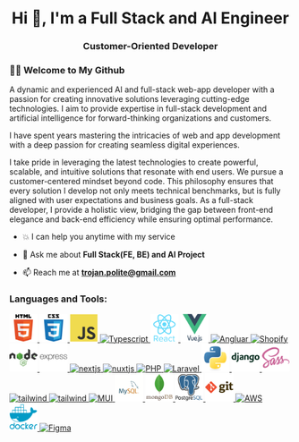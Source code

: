 <h1 align="center">Hi 👋, I'm a Full Stack and AI Engineer</h1>

<h3 align="center">Customer-Oriented Developer</h3>


### 👋🏻 Welcome to My Github
A dynamic and experienced AI and full-stack web-app developer with a passion for creating innovative solutions leveraging cutting-edge technologies. I aim to provide expertise in full-stack development and artificial intelligence for forward-thinking organizations and customers.

I have spent years mastering the intricacies of web and app development with a deep passion for creating seamless digital experiences.

I take pride in leveraging the latest technologies to create powerful, scalable, and intuitive solutions that resonate with end users. We pursue a customer-centered mindset beyond code. This philosophy ensures that every solution I develop not only meets technical benchmarks, but is fully aligned with user expectations and business goals. As a full-stack developer, I provide a holistic view, bridging the gap between front-end elegance and back-end efficiency while ensuring optimal performance.

- 💥 I can help you anytime with my service

- 💬 Ask me about **Full Stack(FE, BE) and AI Project**

- 📫 Reach me at **trojan.polite@gmail.com**


<h3 align="left">Languages and Tools:</h3>
<p align="left">
    <a href="https://www.w3.org/html/" target="_blank"> <img src="https://raw.githubusercontent.com/devicons/devicon/master/icons/html5/html5-original-wordmark.svg" alt="html5" width="50" height="50"/> </a>
    <a href="https://www.w3schools.com/css/" target="_blank"> <img src="https://raw.githubusercontent.com/devicons/devicon/master/icons/css3/css3-original-wordmark.svg" alt="css3" width="50" height="50"/> </a>
    <a href="https://developer.mozilla.org/en-US/docs/Web/JavaScript" target="_blank"> <img src="https://raw.githubusercontent.com/devicons/devicon/master/icons/javascript/javascript-original.svg" alt="javascript" width="50" height="50"/> </a>
    <a href="https://www.typescriptlang.org/" target="_blank"> <img src="https://raw.githubusercontent.com/MacroPower/MacroPower/master/img/typescript-original.svg" alt="Typescript" width="50" height="50"/> </a>
      <a href="https://reactjs.org/" target="_blank"> <img src="https://raw.githubusercontent.com/devicons/devicon/master/icons/react/react-original-wordmark.svg" alt="react" width="50" height="50"/> </a>
      <a href="https://vuejs.org/" target="_blank"> <img src="https://raw.githubusercontent.com/devicons/devicon/master/icons/vuejs/vuejs-original-wordmark.svg" alt="vuejs" width="50" height="50"/> </a>
      <a href="https://angular.io/" target="_blank"> <img src="https://camo.githubusercontent.com/8886130b3d8aba95dbdd7c4f9a41029606424cc06d1873c1ced87dd55a222fef/68747470733a2f2f616e67756c61722e696f2f6173736574732f696d616765732f6c6f676f732f616e67756c61722f616e67756c61722e737667" alt="Angluar" width="50" height="50"/> </a>
    <a href="https://shopify.com/" target="_blank"> <img src="https://www.tristarwebsolutions.co.uk/wp-content/uploads/2017/03/shopify-logo.png" alt="Shopify" width="50" height="50"/> </a>
      <a href="https://nodejs.org" target="_blank"> <img src="https://raw.githubusercontent.com/devicons/devicon/master/icons/nodejs/nodejs-original-wordmark.svg" alt="nodejs" width="50" height="50"/> </a>
    <a href="https://expressjs.com" target="_blank"> <img src="https://raw.githubusercontent.com/devicons/devicon/master/icons/express/express-original-wordmark.svg" alt="express" width="50" height="50"/> </a>
    <a href="https://nextjs.org/" target="_blank"> <img src="https://cdn.worldvectorlogo.com/logos/next-js.svg" alt="nextjs" width="50" height="50"/> </a>
    <a href="https://nuxtjs.org/" target="_blank"> <img src="https://www.vectorlogo.zone/logos/nuxtjs/nuxtjs-icon.svg" alt="nuxtjs" width="50" height="50"/> </a>
    <a href="https://www.php.net/" target="_blank"> <img src="https://www.vectorlogo.zone/logos/php/php-icon.svg" alt="PHP" width="50" height="50"/> </a>
    <a href="https://laravel.com/" target="_blank"> <img src="https://www.vectorlogo.zone/logos/laravel/laravel-icon.svg" alt="Laravel" width="50" height="50"/> </a>
    <a href="https://www.python.org" target="_blank"> <img src="https://raw.githubusercontent.com/devicons/devicon/master/icons/python/python-original.svg" alt="python" width="50" height="50"/> </a>
    <a href="https://www.djangoproject.com/" target="_blank"> <img src="https://raw.githubusercontent.com/github/explore/80688e429a7d4ef2fca1e82350fe8e3517d3494d/topics/django/django.png" alt="Django" width="50" height="50"/> </a>
    <a href="https://sass-lang.com" target="_blank"> <img src="https://raw.githubusercontent.com/devicons/devicon/master/icons/sass/sass-original.svg" alt="sass" width="50" height="50"/> </a>
    <a href="https://tailwindcss.com/" target="_blank"> <img src="https://www.vectorlogo.zone/logos/tailwindcss/tailwindcss-icon.svg" alt="tailwind" width="50" height="50"/> </a>
    <a href="https://bootstrap.com/" target="_blank"> <img src="https://camo.githubusercontent.com/d25c4fa975c7996aac3a7983583303df75fd280506e571794ef8b388e7b6d325/68747470733a2f2f63646e2e776f726c64766563746f726c6f676f2e636f6d2f6c6f676f732f626f6f7473747261702d342e737667" alt="tailwind" width="50" height="50"/> </a>
    <a href="https://mui.com/" target="_blank"> <img src="https://camo.githubusercontent.com/368505d27341b3867d3af545943df3f32246f4406accce2027eb3e35bcdceaac/68747470733a2f2f6d75692e636f6d2f7374617469632f6c6f676f2e706e67" alt="MUI" width="50" height="50"/> </a>
    <a href="https://www.mysql.com/" target="_blank"> <img src="https://raw.githubusercontent.com/github/explore/80688e429a7d4ef2fca1e82350fe8e3517d3494d/topics/mysql/mysql.png" alt="MySQL" width="50" height="50"/> </a>
    <a href="https://www.mongodb.com/" target="_blank"> <img src="https://raw.githubusercontent.com/devicons/devicon/master/icons/mongodb/mongodb-original-wordmark.svg" alt="mongodb" width="50" height="50"/> </a>
    <a href="https://www.postgresql.org" target="_blank"> <img src="https://raw.githubusercontent.com/devicons/devicon/master/icons/postgresql/postgresql-original-wordmark.svg" alt="postgresql" width="50" height="50"/> </a>
    <a href="https://www.github.com/" target="_blank"> <img src="https://raw.githubusercontent.com/github/explore/80688e429a7d4ef2fca1e82350fe8e3517d3494d/topics/git/git.png" alt="Git" width="50" height="50"/> </a> 
    <a href="https://aws.amazon.com/" target="_blank"> <img src="https://camo.githubusercontent.com/240d5b7ebc329154223e7e23a67d2f4909d9ad52dea78941d2b93d6b4a3ea038/68747470733a2f2f63646e2e776f726c64766563746f726c6f676f2e636f6d2f6c6f676f732f6177732d322e737667" alt="AWS" width="50" height="50"/> </a> 
    <a href="https://www.docker.com/" target="_blank"> <img src="https://raw.githubusercontent.com/devicons/devicon/master/icons/docker/docker-plain-wordmark.svg" alt="Docker" width="50" height="50"/> </a> 
    <a href="https://www.figma.com/" target="_blank"> <img src="https://camo.githubusercontent.com/34973a840a6c97cd5f424e3e8529bc695dac712d014b6d10d95f40afea415607/68747470733a2f2f7777772e766563746f726c6f676f2e7a6f6e652f6c6f676f732f6669676d612f6669676d612d617232312e737667" alt="Figma" width="50" height="50"/> </a> 



<!-- <p align="center"> <img src=https://github-readme-stats.vercel.app/api?username=trojan-polite&show_icons=true alt=rahuldkjain /> </p> -->
